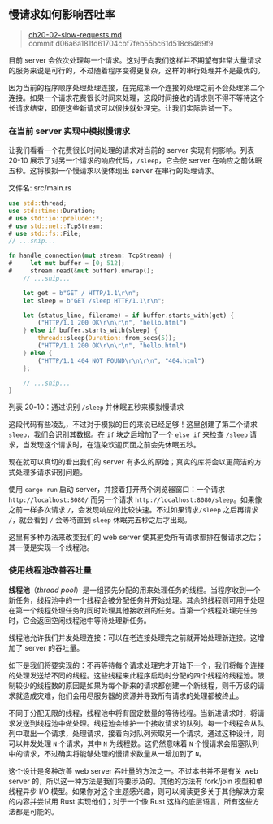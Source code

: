## 慢请求如何影响吞吐率

> [ch20-02-slow-requests.md](https://github.com/rust-lang/book/blob/main/second-edition/src/ch20-02-slow-requests.md)
> <br>
> commit d06a6a181fd61704cbf7feb55bc61d518c6469f9

目前 server 会依次处理每一个请求。这对于向我们这样并不期望有非常大量请求的服务来说是可行的，不过随着程序变得更复杂，这样的串行处理并不是最优的。

因为当前的程序顺序处理处理连接，在完成第一个连接的处理之前不会处理第二个连接。如果一个请求花费很长时间来处理，这段时间接收的请求则不得不等待这个长请求结束，即便这些新请求可以很快就处理完。让我们实际尝试一下。

### 在当前 server 实现中模拟慢请求

让我们看看一个花费很长时间处理的请求对当前的 server 实现有何影响。列表 20-10 展示了对另一个请求的响应代码，`/sleep`，它会使 server 在响应之前休眠五秒。这将模拟一个慢请求以便体现出 server 在串行的处理请求。

<span class="filename">文件名: src/main.rs</span>

```rust
use std::thread;
use std::time::Duration;
# use std::io::prelude::*;
# use std::net::TcpStream;
# use std::fs::File;
// ...snip...

fn handle_connection(mut stream: TcpStream) {
#     let mut buffer = [0; 512];
#     stream.read(&mut buffer).unwrap();
    // ...snip...

    let get = b"GET / HTTP/1.1\r\n";
    let sleep = b"GET /sleep HTTP/1.1\r\n";

    let (status_line, filename) = if buffer.starts_with(get) {
        ("HTTP/1.1 200 OK\r\n\r\n", "hello.html")
    } else if buffer.starts_with(sleep) {
        thread::sleep(Duration::from_secs(5));
        ("HTTP/1.1 200 OK\r\n\r\n", "hello.html")
    } else {
        ("HTTP/1.1 404 NOT FOUND\r\n\r\n", "404.html")
    };

    // ...snip...
}
```

<span class="caption">列表 20-10：通过识别 `/sleep` 并休眠五秒来模拟慢请求</span>

这段代码有些凌乱，不过对于模拟的目的来说已经足够！这里创建了第二个请求 `sleep`，我们会识别其数据。在 `if` 块之后增加了一个 `else if` 来检查 `/sleep` 请求，当发现这个请求时，在渲染欢迎页面之前会先休眠五秒。

现在就可以真切的看出我们的 server 有多么的原始；真实的库将会以更简洁的方式处理多请求识别问题。

使用 `cargo run` 启动 server，并接着打开两个浏览器窗口：一个请求 `http://localhost:8080/` 而另一个请求 `http://localhost:8080/sleep`。如果像之前一样多次请求 `/`，会发现响应的比较快速。不过如果请求`/sleep` 之后再请求 `/`，就会看到 `/` 会等待直到 `sleep` 休眠完五秒之后才出现。

这里有多种办法来改变我们的 web server 使其避免所有请求都排在慢请求之后；其一便是实现一个线程池。

### 使用线程池改善吞吐量

**线程池**（*thread pool*）是一组预先分配的用来处理任务的线程。当程序收到一个新任务，线程池中的一个线程会被分配任务并开始处理。其余的线程则可用于处理在第一个线程处理任务的同时处理其他接收到的任务。当第一个线程处理完任务时，它会返回空闲线程池中等待处理新任务。

线程池允许我们并发处理连接：可以在老连接处理完之前就开始处理新连接。这增加了 server 的吞吐量。

如下是我们将要实现的：不再等待每个请求处理完才开始下一个，我们将每个连接的处理发送给不同的线程。这些线程来此程序启动时分配的四个线程的线程池。限制较少的线程数的原因是如果为每个新来的请求都创建一个新线程，则千万级的请求就造成灾难，他们会用尽服务器的资源并导致所有请求的处理都被终止。

不同于分配无限的线程，线程池中将有固定数量的等待线程。当新进请求时，将请求发送到线程池中做处理。线程池会维护一个接收请求的队列。每一个线程会从队列中取出一个请求，处理请求，接着向对队列索取另一个请求。通过这种设计，则可以并发处理 `N` 个请求，其中 `N` 为线程数。这仍然意味着 `N` 个慢请求会阻塞队列中的请求，不过确实将能够处理的慢请求数量从一增加到了 `N`。

这个设计是多种改善 web server 吞吐量的方法之一。不过本书并不是有关 web server 的，所以这一种方法是我们将要涉及的。其他的方法有 fork/join 模型和单线程异步 I/O 模型。如果你对这个主题感兴趣，则可以阅读更多关于其他解决方案的内容并尝试用 Rust 实现他们；对于一个像 Rust 这样的底层语言，所有这些方法都是可能的。
